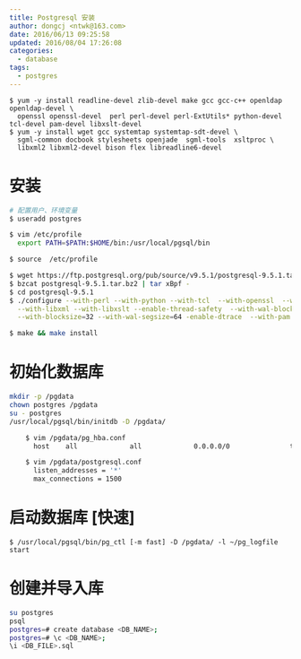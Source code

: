 ```yaml
---
title: Postgresql 安装
author: dongcj <ntwk@163.com>
date: 2016/06/13 09:25:58
updated: 2016/08/04 17:26:08
categories:
  - database
tags:
  - postgres
---
```


    $ yum -y install readline-devel zlib-devel make gcc gcc-c++ openldap openldap-devel \
      openssl openssl-devel  perl perl-devel perl-ExtUtils* python-devel tcl-devel pam-devel libxslt-devel
    $ yum -y install wget gcc systemtap systemtap-sdt-devel \
      sgml-common docbook stylesheets openjade  sgml-tools  xsltproc \
      libxml2 libxml2-devel bison flex libreadline6-devel

# 安装
```bash
# 配置用户、环境变量
$ useradd postgres

$ vim /etc/profile
  export PATH=$PATH:$HOME/bin:/usr/local/pgsql/bin

$ source  /etc/profile

$ wget https://ftp.postgresql.org/pub/source/v9.5.1/postgresql-9.5.1.tar.bz2
$ bzcat postgresql-9.5.1.tar.bz2 | tar xBpf -
$ cd postgresql-9.5.1
$ ./configure --with-perl --with-python --with-tcl  --with-openssl  --without-ldap \
  --with-libxml --with-libxslt --enable-thread-safety  --with-wal-blocksize=64  \
  --with-blocksize=32 --with-wal-segsize=64 -enable-dtrace  --with-pam

$ make && make install
```

# 初始化数据库
```bash
mkdir -p /pgdata
chown postgres /pgdata
su - postgres
/usr/local/pgsql/bin/initdb -D /pgdata/

    $ vim /pgdata/pg_hba.conf
      host    all             all             0.0.0.0/0               trust

    $ vim /pgdata/postgresql.conf
      listen_addresses = '*'
      max_connections = 1500
```

# 启动数据库 [快速]
    $ /usr/local/pgsql/bin/pg_ctl [-m fast] -D /pgdata/ -l ~/pg_logfile start

# 创建并导入库
```bash
su postgres
psql
postgres=# create database <DB_NAME>;
postgres=# \c <DB_NAME>;
\i <DB_FILE>.sql
```

